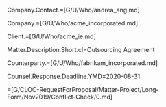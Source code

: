 Company.Contact.=[G/U/Who/andrea_ang.md]

Company.=[G/U/Who/acme_incorporated.md]

Client.=[G/U/Who/acme_ie.md]

Matter.Description.Short.cl=Outsourcing Agreement

Counterparty.=[G/U/Who/fabrikam_incorporated.md]

Counsel.Response.Deadline.YMD=2020-08-31

=[G/CLOC-RequestForProposal/Matter-Project/Long-Form/Nov2019/Conflict-Check/0.md]